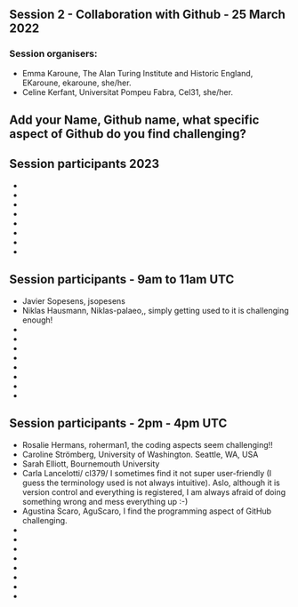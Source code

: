 ## Session 2 - Collaboration with Github - 25 March 2022

### Session organisers:
* Emma Karoune, The Alan Turing Institute and Historic England, EKaroune, ekaroune, she/her.
* Celine Kerfant, Universitat Pompeu Fabra, Cel31, she/her.

## Add your Name, Github name, what specific aspect of Github do you find challenging?

## Session participants 2023

*
*
*
*
*
*
*
*

## Session participants - 9am to 11am UTC
* Javier Sopesens, jsopesens
* Niklas Hausmann, Niklas-palaeo,, simply getting used to it is challenging enough!
* 
*
*
*
*
*
*
*


## Session participants - 2pm - 4pm UTC

* Rosalie Hermans, roherman1, the coding aspects seem challenging!!
* Caroline Strömberg, University of Washington. Seattle, WA, USA
* Sarah Elliott, Bournemouth University
* Carla Lancelotti/ cl379/ I sometimes find it not super user-friendly (I guess the terminology used is not always intuitive). Aslo, although it is version control and everything is registered, I am always afraid of doing something wrong and mess everything up :-)
* Agustina Scaro, AguScaro, I find the programming aspect of GitHub challenging. 
*
*
*
*
*
*
*
*
